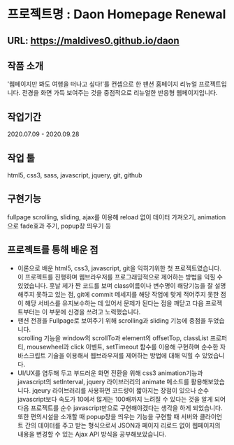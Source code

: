 # 프로젝트명 : Daon Homepage Renewal 
  

## URL: https://maldives0.github.io/daon
  

## 작품 소개
'웹페이지만 봐도 여행을 떠나고 싶다!'를 컨셉으로 한 팬션 홈페이지 리뉴얼 프로젝트입니다. 전경을 화면 가득 보여주는 것을 중점적으로 리뉴얼한 반응형 웹페이지입니다.
  

## 작업기간
2020.07.09 - 2020.09.28
  

## 작업 툴
html5, css3, sass, javascript, jquery, git, github
  

## 구현기능
fullpage scrolling, sliding, ajax를 이용해 reload 없이 데이터 가져오기, animation으로 fade효과 주기, popup창 띄우기 등
  

## 프로젝트를 통해 배운 점 
  
* 이론으로 배운 html5, css3, javascript, git을 익히기위한 첫 프로젝트였습니다. 이 프로젝트를 진행하며 웹브라우저를 프로그래밍적으로 제어하는 방법을 익힐 수 있었습니다. 훗날 제가 짠 코드를 보며 class이름이나 변수명이 해당기능을 잘 설명해주지 못하고 있는 점, git에 commit 메세지를 해당 작업에 맞게 적어주지 못한 점이 해당 서비스를 유지보수하는 데 있어서 문제가 된다는 점을 깨닫고 다음 프로젝트부터는 이 부분에 신경을 쓰려고 노력했습니다. 
* 팬션 전경을 Fullpage로 보여주기 위해 scrolling과 sliding 기능에 중점을 두었습니다.  
 scrolling 기능을 window의 scrollTo과 element의 offsetTop, classList 프로퍼티, mousewheel과 click 이벤트, setTimeout 함수를 이용해 구현하며 순수한 자바스크립트 기술을 이용해서 웹브라우저를 제어하는 방법에 대해 익힐 수 있었습니다.
* UI/UX를 염두해 두고 부드러운 화면 전환을 위해 css3 animation기능과 javascript의 setInterval, jquery 라이브러리의 animate 메소드를 활용해보았습니다. 
  jqeury 라이브러리를 사용하면 코드량이 짧아지는 장점이 있으나 순수 javascript보다 속도가 10에서 많게는 100배까지 느려질 수 있다는 것을 알게 되어 다음 프로젝트를 순수 javascript만으로 구현해야겠다는 생각을 하게 되었습니다. 
  또한 편의시설을 소개할 때 popup창을 띄우는 기능을 구현할 때 서버와 클라이언트 간의 데이터를 주고 받는 형식으로서 JSON과 페이지 리로드 없이 웹페이지의 내용을 변경할 수 있는 Ajax API 방식을 공부해보았습니다. 